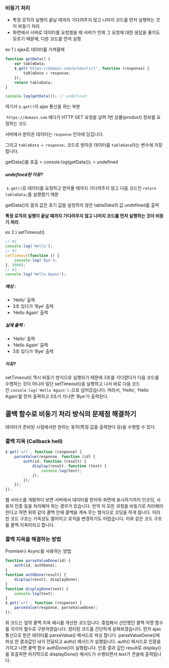 ### 비동기 처리

- 특정 로직의 실행이 끝날 때까지 기다려주지 않고 나머지 코드를 먼저 실행하는 것이 비동기 처리
- 화면에서 서버로 데이터를 요청했을 때 서버가 언제 그 요청에 대한 응답을 줄지도 모르기 때문에, 다른 코드를 먼저 실행



ex 1 ) ajax로 데이터를 가져올때



```javascript
function getData() {
	var tableData;
	$.get('https://domain.com/products/1', function (response) {
		tableData = response;
	});
	return tableData;
}

console.log(getData()); // undefined
```

여기서 `$.get()`이 ajax 통신을 하는 부분

 `https://domain.com` 에다가 HTTP GET 요청을 날려 1번 상품(product) 정보를 요청하는 코드 

서버에서 받아온 데이터는 `response` 인자에 담깁니다.  

그리고 `tableData = response;` 코드로 받아온 데이터를 `tableData`라는 변수에 저장합니다. 

getData()를 호출  >  console.log(getData());  > undefined

##### undefined된 이유?

 `$.get()`로 데이터를 요청하고 받아올 때까지 기다려주지 않고 다음 코드인 `return tableData;`를 실행했기 때문 

getData()의 결과 값은 초기 값을 설정하지 않은 tableData의 값 undefined를 출력 

**특정 로직의 실행이 끝날 때까지 기다려주지 않고 나머지 코드를 먼저 실행하는 것이 비동기 처리**





ex 2 )  setTimeout() 

```javascript
// #1
console.log('Hello');
// #2
setTimeout(function () {
	console.log('Bye');
}, 3000);
// #3
console.log('Hello Again');
```

##### 예상 : 

- ‘Hello’ 출력
- 3초 있다가 ‘Bye’ 출력
- ‘Hello Again’ 출력



##### 실제 출력 :

- ‘Hello’ 출력
- ‘Hello Again’ 출력
- 3초 있다가 ‘Bye’ 출력



##### 이유?

setTimeout() 역시 비동기 방식으로 실행되기 때문에 3초를 기다렸다가 다음 코드를 수행하는 것이 아니라 일단 setTimeout()을 실행하고 나서 바로 다음 코드인 `console.log('Hello Again');`으로 넘어갔습니다. 따라서, ‘Hello’, ‘Hello Again’를 먼저 출력하고 3초가 지나면 ‘Bye’가 출력된다. 



## 콜백 함수로 비동기 처리 방식의 문제점 해결하기



데이터가 준비된 시점에서만 원하는 동작(특정 값을 출력한다 등)을 수행할 수 있다.





### 콜백 지옥 (Callback hell)

```javascript
$.get('url', function (response) {
	parseValue(response, function (id) {
		auth(id, function (result) {
			display(result, function (text) {
				console.log(text);
			});
		});
	});
});
```

웹 서비스를 개발하다 보면 서버에서 데이터를 받아와 화면에 표시하기까지 인코딩, 사용자 인증 등을 처리해야 하는 경우가 있습니다. 만약 이 모든 과정을 비동기로 처리해야 한다고 하면 위와 같이 콜백 안에 콜백을 계속 무는 형식으로 코딩을 하게 됩니다. 이러한 코드 구조는 가독성도 떨어지고 로직을 변경하기도 어렵습니다. 이와 같은 코드 구조를 콜백 지옥이라고 합니다. 



### 콜백 지옥을 해결하는 방법



Promise나 Async를 사용하는 방법 

```javascript
function parseValueDone(id) {
	auth(id, authDone);
}
function authDone(result) {
	display(result, displayDone);
}
function displayDone(text) {
	console.log(text);
}
$.get('url', function (response) {
	parseValue(response, parseValueDone);
});
```

위 코드는 앞의 콜백 지옥 예시를 개선한 코드입니다. 중첩해서 선언했던 콜백 익명 함수를 각각의 함수로 구분하였습니다. 정리된 코드를 간단하게 살펴보겠습니다. 먼저 ajax 통신으로 받은 데이터를 parseValue() 메서드로 파싱 합니다. parseValueDone()에 파싱 한 결과값인 id가 전달되고 auth() 메서드가 실행됩니다. auth() 메서드로 인증을 거치고 나면 콜백 함수 authDone()이 실행됩니다. 인증 결과 값인 result로 display()를 호출하면 마지막으로 displayDone() 메서드가 수행되면서 text가 콘솔에 출력됩니다. 













